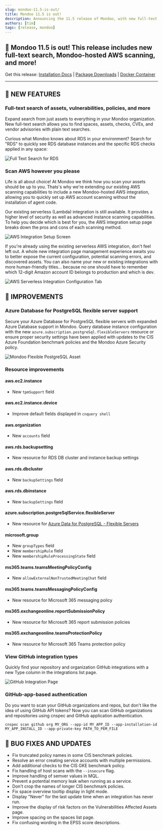 ```yaml
---
slug: mondoo-11.5-is-out/
title: Mondoo 11.5 is out!
description: Announcing the 11.5 release of Mondoo, with new full-text search, Mondoo-hosted AWS scanning, and more!
authors: [tim]
tags: [release, mondoo]
---
```


## 🥳 Mondoo 11.5 is out! This release includes new full-text search, Mondoo-hosted AWS scanning, and more!

Get this release: [Installation Docs](https://mondoo.com/docs/cnspec/) | [Package Downloads](https://releases.mondoo.com/cnspec/) | [Docker Container](https://hub.docker.com/r/mondoo/cnspec)

---

## 🎉 NEW FEATURES

### Full-text search of assets, vulnerabilities, policies, and more

Expand search from just assets to everything in your Mondoo organization. New full-text search allows you to find spaces, assets, checks, CVEs, and vendor advisories with plain text searches.

Curious what Mondoo knows about RDS in your environment? Search for "RDS" to quickly see RDS database instances and the specific RDS checks applied in any space:

![Full Text Search for RDS](/img/releases/2024-05-21-mondoo-11.5-is-out/full_text_search.png)

### Scan AWS however you please

Life is all about choice! At Mondoo we think how you scan your assets should be up to you. Thats's why we're extending our existing AWS scanning capabilities to include a new Mondoo-hosted AWS integration, allowing you to quickly set up AWS account scanning without the installation of agent code.

Our existing serverless (Lambda) integration is still available. It provides a higher level of security as well as advanced instance scanning capabilities. To help you decide which is best for you, the AWS integration setup page breaks down the pros and cons of each scanning method.

![AWS Integration Setup Screen](/img/releases/2024-05-21-mondoo-11.5-is-out/aws_integration_setup.png)

If you're already using the existing serverless AWS integration, don't feel left out. A whole new integration page management experience awaits you to better expose the current configuration, potential scanning errors, and discovered assets. You can also name your new or existing integrations with more human-friendly titles... because no one should have to remember which 12-digit Amazon account ID belongs to production and which is dev.

![AWS Serverless Integration Configuration Tab](/img/releases/2024-05-21-mondoo-11.5-is-out/aws_serverless_configuration.png)

## 🧹 IMPROVEMENTS

### Azure Database for PostgreSQL flexible server support

Secure your Azure Database for PostgreSQL flexible servers with expanded Azure Database support in Mondoo. Query database instance configuration with the new `azure.subscription.postgreSql.flexibleServers` resource or ensure proper security settings have been applied with updates to the CIS Azure Foundation benchmark policies and the Mondoo Azure Security policy.

![Mondoo Flexible PostgreSQL Asset](/img/releases/2024-05-21-mondoo-11.5-is-out/flexible_pg_asset.png)

### Resource improvements

#### aws.ec2.instance

- New `tpmSupport` field

#### aws.ec2.instance.device

- Improve default fields displayed in `cnquery shell`

#### aws.organization

- New `accounts` field

#### aws.rds.backupsetting

- New resource for RDS DB cluster and instance backup settings

#### aws.rds.dbcluster

- New `backupSettings` field

#### aws.rds.dbinstance

- New `backupSettings` field

#### azure.subscription.postgreSqlService.flexibleServer

- New resource for [Azure Data for PostgreSQL - Flexible Servers](https://learn.microsoft.com/en-us/azure/postgresql/)

#### microsoft.group

- New `groupTypes` field
- New `membershipRule` field
- New `membershipRuleProcessingState` field

#### ms365.teams.teamsMeetingPolicyConfig

- New `allowExternalNonTrustedMeetingChat` field

#### ms365.teams.teamsMessagingPolicyConfig

- New resource for Microsoft 365 messaging policy

#### ms365.exchangeonline.reportSubmissionPolicy

- New resource for Microsoft 365 report submission policies

#### ms365.exchangeonline.teamsProtectionPolicy

- New resource for Microsoft 365 Teams protection policy

### View GitHub integration types

Quickly find your repository and organization GitHub integrations with a new Type column in the integrations list page.

![GitHub Integration Page](/img/releases/2024-05-21-mondoo-11.5-is-out/github_list.png)

### GitHub-app-based authentication

Do you want to scan your GitHub organizations and repos, but don't like the idea of using GitHub API tokens? Now you can scan GitHub organizations and repositories using cnspec and GitHub application authentication.

`cnspec scan github org MY_ORG --app-id MY_APP_ID --app-installation-id MY_APP_INSTALL_ID --app-private-key PATH_TO_PEM_FILE`

## 🐛 BUG FIXES AND UPDATES

- Fix truncated policy names in some CIS benchmark policies.
- Resolve an error creating service accounts with multiple permissions.
- Add additional checks to the CIS GKE benchmark policy.
- Fix handling of host scans with the `--insecure` flag.
- Improve handling of semver values in MQL.
- Prevent a potential memory leak when running as a service.
- Don't crop the names of longer CIS benchmark policies.
- Fix space overview tooltip display in light mode.
- Display "Never" for the last update time when an integration has never run.
- Improve the display of risk factors on the Vulnerabilities Affected Assets page.
- Improve spacing on the spaces list page.
- Fix confusing wording in the EPSS score descriptions.
